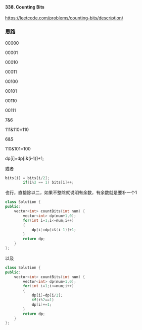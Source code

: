 ####	338. Counting Bits

https://leetcode.com/problems/counting-bits/description/



###	思路

00000

00001

00010

00011

00100

00101

00110

00111



7&6

111&110=110

6&5

110&101=100

dp[i]=dp[i&(i-1)]+1;

或者

```c++
bits[i] = bits[i/2];
        if(i%2 == 1) bits[i]++; 
```

也行，直接除以二，如果不整除就说明有余数，有余数就是要补一个1

```c++
class Solution {
public:
    vector<int> countBits(int num) {
        vector<int> dp(num+1,0);
        for(int i=1;i<=num;i++)
        {
            dp[i]=dp[i&(i-1)]+1;
        }
        return dp;
    }
};
```

以及

```c++
class Solution {
public:
    vector<int> countBits(int num) {
        vector<int> dp(num+1,0);
        for(int i=1;i<=num;i++)
        {
            dp[i]=dp[i/2];
            if(i%2==1)
            dp[i]+=1;
        }
        return dp;
    }
};
```

